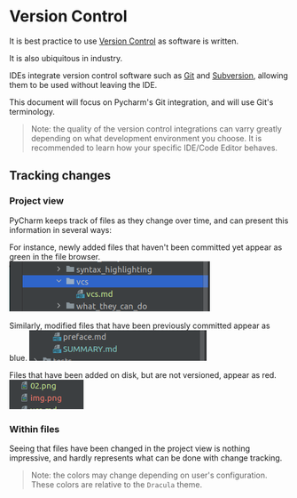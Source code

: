 # Version Control

It is best practice to use [Version Control](https://git-scm.com/video/what-is-version-control) as
software is written.

It is also ubiquitous in industry.

IDEs integrate version control software such as [Git](https://git-scm.com/)
and [Subversion](http://subversion.apache.org/), allowing them to be used without leaving the IDE.

This document will focus on Pycharm's Git integration, and will use Git's terminology.

> Note: the quality of the version control integrations can varry greatly depending on what development environment you choose. It is recommended to learn how your specific IDE/Code Editor behaves.

## Tracking changes

### Project view

PyCharm keeps track of files as they change over time, and can present this information in several
ways:

For instance, newly added files that haven't been committed yet appear as green in the file browser.
![img.png](01.png)

Similarly, modified files that have been previously committed appear as blue.
![img.png](02.png)

Files that have been added on disk, but are not versioned, appear as red.
![img_1.png](03.png)

### Within files

Seeing that files have been changed in the project view is nothing impressive, and hardly represents
what can be done with change tracking.


> Note: the colors may change depending on user's configuration. These colors are relative to the `Dracula` theme.
